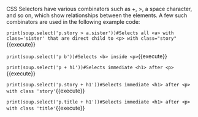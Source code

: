 CSS Selectors have various combinators such as +, >, a space character, and so on, which show relationships between the elements. A few such combinators are used in the following example code:

`print(soup.select('p.story > a.sister'))#Selects all <a> with class='sister' that are direct child to <p> with class="story"`{{execute}}

`print(soup.select('p b'))#Selects <b> inside <p>`{{execute}}

`print(soup.select('p + h1'))#Selects immediate <h1> after <p>`{{execute}}

`print(soup.select('p.story + h1'))#Selects immediate <h1> after <p> with class 'story'`{{execute}}

`print(soup.select('p.title + h1'))#Selects immediate <h1> after <p> with class 'title'`{{execute}}
